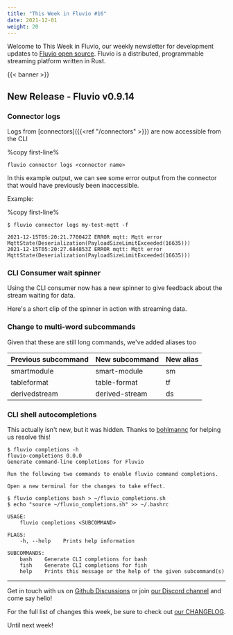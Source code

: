 ```yaml
---
title: "This Week in Fluvio #16"
date: 2021-12-01
weight: 20
---
```

Welcome to This Week in Fluvio, our weekly newsletter
for development updates to [Fluvio open source]. Fluvio is a distributed,
programmable streaming platform written in Rust.

{{< banner >}}

## New Release - Fluvio v0.9.14

### Connector logs
Logs from [connectors]({{<ref "/connectors" >}}) are now accessible from the CLI

%copy first-line%
```shell
fluvio connector logs <connector name>
```

In this example output, we can see some error output from the connector that would have previously been inaccessible.

Example:

%copy first-line%
```shell
$ fluvio connector logs my-test-mqtt -f

2021-12-15T05:20:21.770042Z ERROR mqtt: Mqtt error MqttState(Deserialization(PayloadSizeLimitExceeded(16635)))
2021-12-15T05:20:27.684853Z ERROR mqtt: Mqtt error MqttState(Deserialization(PayloadSizeLimitExceeded(16635)))
```

### CLI Consumer wait spinner

Using the CLI consumer now has a new spinner to give feedback about the stream waiting for data.

Here's a short clip of the spinner in action with streaming data.

<script id="asciicast-pxtVvacxOTE3XWCQFzTCW3DLy" src="https://asciinema.org/a/pxtVvacxOTE3XWCQFzTCW3DLy.js" async></script>

### Change to multi-word subcommands

Given that these are still long commands, we've added aliases too


| Previous subcommand | New subcommand | New alias |
|---------------------|----------------|-----------|
| smartmodule         | smart-module   | sm        |
| tableformat         | table-format   | tf        |
| derivedstream       | derived-stream | ds        |

### CLI shell autocompletions
This actually isn't new, but it was hidden. Thanks to [bohlmannc](https://github.com/bohlmannc) for helping us resolve this!

```
$ fluvio completions -h
fluvio-completions 0.0.0
Generate command-line completions for Fluvio

Run the following two commands to enable fluvio command completions.

Open a new terminal for the changes to take effect.

$ fluvio completions bash > ~/fluvio_completions.sh
$ echo "source ~/fluvio_completions.sh" >> ~/.bashrc

USAGE:
    fluvio completions <SUBCOMMAND>

FLAGS:
    -h, --help    Prints help information

SUBCOMMANDS:
    bash    Generate CLI completions for bash
    fish    Generate CLI completions for fish
    help    Prints this message or the help of the given subcommand(s)
```

---

Get in touch with us on [Github Discussions] or join [our Discord channel] and come say hello!

For the full list of changes this week, be sure to check out [our CHANGELOG].

Until next week!

[Fluvio open source]: https://github.com/infinyon/fluvio
[our CHANGELOG]: https://github.com/infinyon/fluvio/blob/master/CHANGELOG.md
[our Discord channel]: https://discordapp.com/invite/bBG2dTz
[Github Discussions]: https://github.com/infinyon/fluvio/discussions